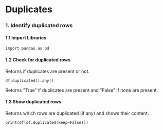 # Duplicates
### 1. Identify duplicated rows
#### 1.1 Import Libraries
    import pandas as pd
#### 1.2 Check for duplicated rows
Returns if duplicates are present or not.

    df.duplicated().any()
Returns "True" if duplicates are present and "False" if none are present.
#### 1.3 Show duplicated rows
Returns which rows are duplicated (if any) and shows their content.

    print(df[df.duplicated(keep=False)])
